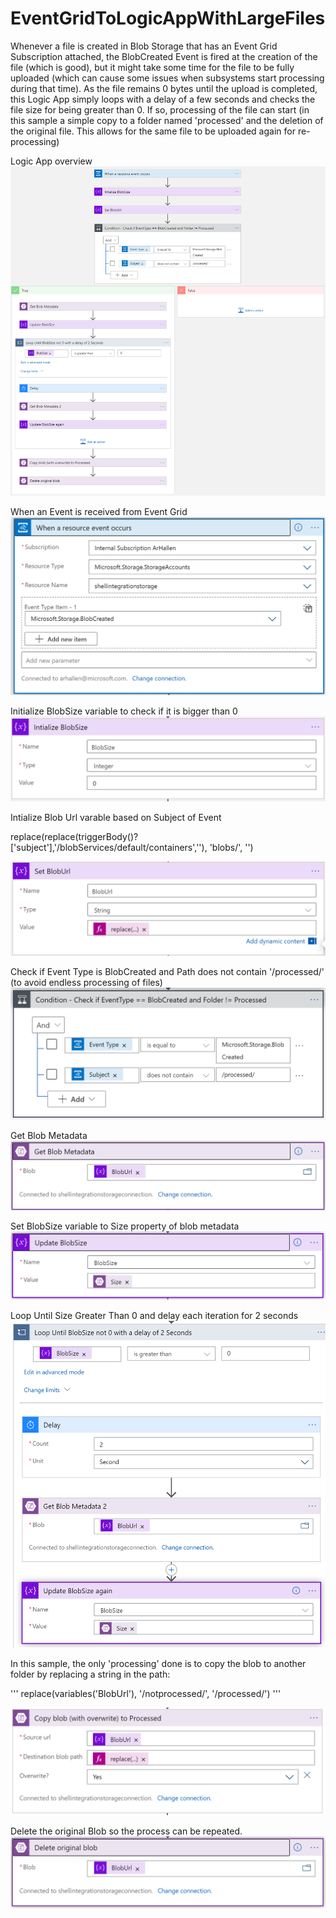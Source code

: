 # EventGridToLogicAppWithLargeFiles

Whenever a file is created in Blob Storage that has an Event Grid Subscription attached, the BlobCreated Event is fired at the creation of the file (which is good), but it might take some time for the file to be fully uploaded (which can cause some issues when subsystems start processing during that time). As the file remains 0 bytes until the upload is completed, this Logic App simply loops with a delay of a few seconds and checks the file size for being greater than 0. If so, processing of the file can start (in this sample a simple copy to a folder named 'processed' and the deletion of the original file. This allows for the same file to be uploaded again for re-processing) 

Logic App overview
![Logic App Outline](Images/LogicAppOutline.png)<br />


When an Event is received from Event Grid
![Start Event](Images/Event.png)<br />

Initialize BlobSize variable to check if it is bigger than 0 
![Init BlobSize](Images/InitBlobSize.png)<br />

Intialize Blob Url varable based on Subject of Event

replace(replace(triggerBody()?['subject'],'/blobServices/default/containers',''), 'blobs/', '')

![Int Blob Url](Images/InitBlobUrl.png)<br />

Check if Event Type is BlobCreated and Path does not contain '/processed/' (to avoid endless processing of files) 
![Check Event and Path](Images/Check_EventType_and_Path.png)<br />


Get Blob Metadata 
![Get Blob Metadata](Images/GetBlobMetadata.png)<br />

Set BlobSize variable to Size property of blob metadata 
![Update BlobSize](Images/UpdateBlobSizeVariable.png)<br />

Loop Until Size Greater Than 0 and delay each iteration for 2 seconds 
![Loop Until Size Greater Than 0](Images/LoopUntilSizeGreaterThan0.png)<br />

In this sample, the only 'processing'  done is to copy the blob to another folder by replacing a string in the path: 

'''
replace(variables('BlobUrl'), '/notprocessed/', '/processed/')
'''

![Copy Blob To Processed Folder](Images/CopyBlobToProcessedFolder.png)<br />


Delete the original Blob so the process can be repeated. 
![Delete Original Blob](Images/DeleteOriginalBlob.png)<br />